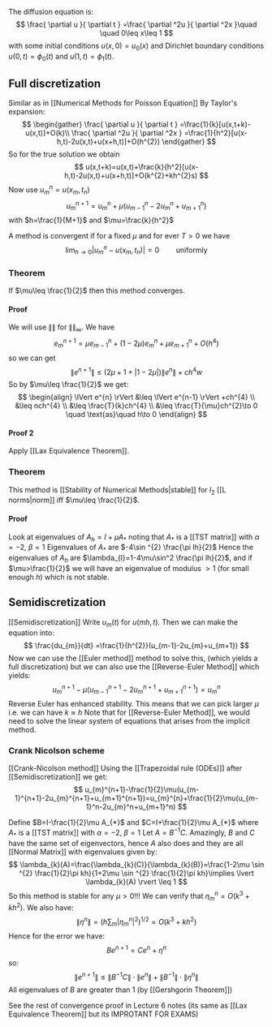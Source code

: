 The diffusion equation is:
$$
\frac{ \partial u }{ \partial t } =\frac{ \partial ^2u }{ \partial ^2x }\quad \quad 0\leq x\leq 1
$$
with some initial conditions $u(x,0)=u_{0}(x)$ 
and Dirichlet boundary conditions $u(0,t)=\phi_{0}(t)$ and $u(1,t)=\phi_{1}(t)$.

## Full discretization
Similar as in [[Numerical Methods for Poisson Equation]]
By Taylor's expansion:
$$
\begin{gather}
\frac{ \partial u }{ \partial t } =\frac{1}{k}[u(x,t+k)-u(x,t)]+O(k)\\
\frac{ \partial ^2u }{ \partial ^2x } =\frac{1}{h^2}[u(x-h,t)-2u(x,t)+u(x+h,t)]+O(h^{2})
\end{gather}
$$
So for the true solution we obtain
$$
u(x,t+k)=u(x,t)+\frac{k}{h^2}[u(x-h,t)-2u(x,t)+u(x+h,t)]+O(k^{2}+kh^{2}s)
$$
Now use $u_{m}^n=u(x_{m},t_{n})$
$$
u_{m}^{n+1}=u_{m}^{n}+\mu(u_{m-1}^n-2u_{m}^n+u_{m+1}^n)
$$
with $h=\frac{1}{M+1}$ and $\mu=\frac{k}{h^2}$ 

A method is convergent if for a fixed $\mu$ and for ever $T>0$ we have
$$
\lim_{ h \to 0 }\lvert u_{m}^n - u(x_{m},t_{n})\rvert  =0 \quad\quad \text{uniformly}
$$
### Theorem
If $\mu\leq \frac{1}{2}$ then this method converges.
#### Proof
We will use $\lVert  \rVert$ for $\lVert  \rVert_{\infty}$. 
We have 
$$
e_{m}^{n+1}=\mu e_{m-1}^n+(1-2\mu)e^n_{m}+\mu e_{m+1}^n+O(h^4)
$$
so we can get
$$
\lVert e^{n+1} \rVert \leq (2\mu+1+\lvert 1-2\mu \rvert )\lVert e^n \rVert +ch^4w
$$
So by $\mu\leq \frac{1}{2}$ we get:
$$
\begin{align}
\lVert e^{n} \rVert &\leq \lVert e^{n-1} \rVert +ch^{4} \\
&\leq nch^{4} \\
&\leq \frac{T}{k}ch^{4} \\
&\leq \frac{T}{\mu}ch^{2}\to 0 \quad \text{as}\quad h\to 0
\end{align}
$$
#### Proof 2
Apply [[Lax Equivalence Theorem]].

### Theorem
This method is [[Stability of Numerical Methods|stable]] for $l_{2}$ [[L norms|norm]] iff $\mu\leq \frac{1}{2}$.
#### Proof
Look at eigenvalues of $A_{h}=I+\mu A_{*}$ noting that $A_{*}$ is a [[TST matrix]] with $\alpha=-2$, $\beta=1$
Eigenvalues of $A_{*}$ are $-4\sin ^{2} \frac{\pi lh}{2}$
Hence the eigenvalues of $A_{h}$ are $\lambda_{l}=1-4\mu\sin^2 \frac{\pi lh}{2}$, 
and if $\mu>\frac{1}{2}$ we will have an eigenvalue of modulus $>1$
(for small enough $h$) which is not stable.

## Semidiscretization
[[Semidiscretization]]
Write $u_{m}(t)$ for $u(mh,t)$.
Then we can make the equation into:
$$
\frac{du_{m}}{dt} =\frac{1}{h^{2}}(u_{m-1}-2u_{m}+u_{m+1})
$$
Now we can use the [[Euler method]] method to solve this, 
(which yields a full discretization)
but we can also use the [[Reverse-Euler Method]] 
which yields:
$$
u^{n+1}_{m}-\mu(u^{n+1}_{m-1}-2u_{m}^{n+1}+u_{m+1}^{n+1})=u_{m}^{n}
$$
Reverse Euler has enhanced stability.
This means that we can pick larger $\mu$ 
i.e. we can have $k\approx h$
Note that for [[Reverse-Euler Method]], 
we would need to solve the linear system of equations 
that arises from the implicit method.
### Crank Nicolson scheme
[[Crank-Nicolson method]]
Using the [[Trapezoidal rule (ODEs)]] after [[Semidiscretization]] we get:
$$
u_{m}^{n+1}-\frac{1}{2}\mu(u_{m-1}^{n+1}-2u_{m}^{n+1}+u_{m+1}^{n+1})=u_{m}^{n}+\frac{1}{2}\mu(u_{m-1}^n-2u_{m}^n+u_{m+1}^n)
$$

Define $B=I-\frac{1}{2}\mu A_{*}$ and $C=I+\frac{1}{2}\mu A_{*}$ 
where $A_{*}$ is a [[TST matrix]] with $\alpha=-2$, $\beta=1$
Let $A=B^{-1}C$.
Amazingly, $B$ and $C$ have the same set of eigenvectors, 
hence $A$ also does and they are all [[Normal Matrix]]
with eigenvalues given by:
$$
\lambda_{k}(A)=\frac{\lambda_{k}(C)}{\lambda_{k}(B)}=\frac{1-2\mu \sin ^{2} \frac{1}{2}\pi kh}{1+2\mu \sin ^{2} \frac{1}{2}\pi kh}\implies \lvert \lambda_{k}(A) \rvert \leq 1
$$
So this method is stable for any $\mu>0$!!! 
We can verify that $\eta_{m}^{n}=O(k^{3}+kh^{2})$. 
We also have:
$$
\lVert \eta^{n} \rVert = \left( h\sum_{m}\lvert \eta_{m}^{n} \rvert ^{2} \right)^{1/2} = O(k^{3}+kh^{2})
$$
Hence for the error we have:
$$
Be^{n+1}=Ce^{n}+\eta^{n}
$$
so:
$$
\lVert e^{n+1} \rVert \leq \lVert B^{-1}C \rVert \cdot \lVert e^{n} \rVert + \lVert B^{-1} \rVert \cdot \lVert \eta^{n} \rVert 
$$
All eigenvalues of $B$ are greater than $1$ 
(by [[Gershgorin Theorem]])




See the rest of convergence proof in Lecture 6 notes 
(its same as [[Lax Equivalence Theorem]] but its IMPROTANT FOR EXAMS)
